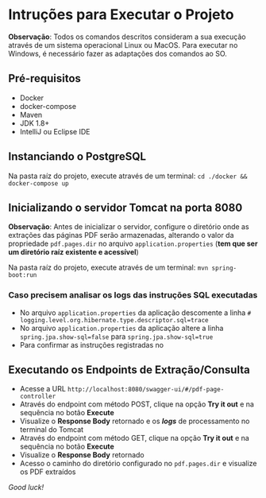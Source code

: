# Intruções para Executar o Projeto

**Observação**: Todos os comandos descritos consideram a sua execução através de um sistema operacional Linux ou MacOS.
Para executar no Windows, é necessário fazer as adaptações dos comandos ao SO.

## Pré-requisitos

- Docker
- docker-compose
- Maven
- JDK 1.8+
- IntelliJ ou Eclipse IDE

## Instanciando o PostgreSQL

Na pasta raíz do projeto, execute através de um terminal:
`
cd ./docker && docker-compose up
`

## Inicializando o servidor Tomcat na porta 8080

**Observação**: Antes de inicializar o servidor, configure o diretório onde as extrações das páginas PDF serão
armazenadas, alterando o valor da propriedade `pdf.pages.dir` no arquivo `application.properties` (**tem que ser um 
diretório raíz existente e acessível**)

Na pasta raíz do projeto, execute através de um terminal:
`
mvn spring-boot:run
`

### Caso precisem analisar os logs das instruções SQL executadas

- No arquivo `application.properties` da aplicação descomente a linha `# logging.level.org.hibernate.type.descriptor.sql=trace`
- No arquivo `application.properties` da aplicação altere a linha `spring.jpa.show-sql=false` para `spring.jpa.show-sql=true`
- Para confirmar as instruções registradas no 

## Executando os Endpoints de Extração/Consulta

- Acesse a URL `http://localhost:8080/swagger-ui/#/pdf-page-controller`
- Através do endpoint com método POST, clique na opção **Try it out** e na sequência no botão **Execute**
- Visualize o **Response Body** retornado e os ___logs___ de processamento no terminal do Tomcat
- Através do endpoint com método GET, clique na opção **Try it out** e na sequência no botão **Execute**
- Visualize o **Response Body** retornado
- Acesso o caminho do diretório configurado no `pdf.pages.dir` e visualize os PDF extraídos

_Good luck!_
